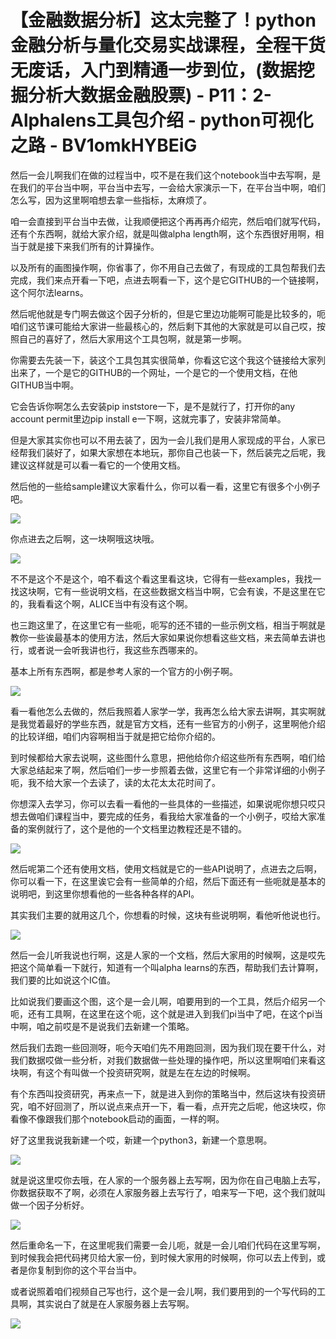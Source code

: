 # 【金融数据分析】这太完整了！python金融分析与量化交易实战课程，全程干货无废话，入门到精通一步到位，(数据挖掘分析大数据金融股票) - P11：2-Alphalens工具包介绍 - python可视化之路 - BV1omkHYBEiG

然后一会儿啊我们在做的过程当中，哎不是在我们这个notebook当中去写啊，是在我们的平台当中啊，平台当中去写，一会给大家演示一下，在平台当中啊，咱们怎么写，因为这里啊咱想去拿一些指标，太麻烦了。

咱一会直接到平台当中去做，让我顺便把这个再再再介绍完，然后咱们就写代码，还有个东西啊，就给大家介绍，就是叫做alpha length啊，这个东西很好用啊，相当于就是接下来我们所有的计算操作。

以及所有的画图操作啊，你省事了，你不用自己去做了，有现成的工具包帮我们去完成，我们来点开看一下吧，点进去啊看一下，这个是它GITHUB的一个链接啊，这个阿尔法learns。

然后呢他就是专门啊去做这个因子分析的，但是它里边功能啊可能是比较多的，呃咱们这节课可能给大家讲一些最核心的，然后剩下其他的大家就是可以自己哎，按照自己的喜好了，然后大家用这个工具包啊，就是第一步啊。

你需要去先装一下，装这个工具包其实很简单，你看这它这个我这个链接给大家列出来了，一个是它的GITHUB的一个网址，一个是它的一个使用文档，在他GITHUB当中啊。

它会告诉你啊怎么去安装pip inststore一下，是不是就行了，打开你的any account permit里边pip install e一下啊，这就完事了，安装非常简单。

但是大家其实你也可以不用去装了，因为一会儿我们是用人家现成的平台，人家已经帮我们装好了，如果大家想在本地玩，那你自己也装一下，然后装完之后呢，我建议这样就是可以看一看它的一个使用文档。

然后他的一些给sample建议大家看什么，你可以看一看，这里它有很多个小例子吧。

![](img/1a67dfe5886a447d5c208f3b293bb464_1.png)

你点进去之后啊，这一块啊哦这块哦。

![](img/1a67dfe5886a447d5c208f3b293bb464_3.png)

不不是这个不是这个，咱不看这个看这里看这块，它得有一些examples，我找一找这块啊，它有一些说明文档，在这些数据文档当中啊，它会有诶，不是这里在它的，我看看这个啊，ALICE当中有没有这个啊。

也三跑这里了，在这里它有一些呃，呃写的还不错的一些示例文档，相当于啊就是教你一些诶最基本的使用方法，然后大家如果说你想看这些文档，来去简单去讲也行，或者说一会听我讲也行，我这些东西哪来的。

基本上所有东西啊，都是参考人家的一个官方的小例子啊。

![](img/1a67dfe5886a447d5c208f3b293bb464_5.png)

看一看他怎么去做的，然后我照着人家学一学，我再怎么给大家去讲啊，其实啊就是我觉着最好的学些东西，就是官方文档，还有一些官方的小例子，这里啊他介绍的比较详细，咱们内容啊相当于就是把它给你介绍的。

到时候都给大家去说啊，这些图什么意思，把他给你介绍这些所有东西啊，咱们给大家总结起来了啊，然后咱们一步一步照着去做，这里它有一个非常详细的小例子呃，我不给大家一个去读了，读的太花太太花时间了。

你想深入去学习，你可以去看一看他的一些具体的一些描述，如果说呢你想只哎只想去做咱们课程当中，要完成的任务，看我给大家准备的一个小例子，哎给大家准备的案例就行了，这个是他的一个文档里边教程还是不错的。



![](img/1a67dfe5886a447d5c208f3b293bb464_7.png)

然后呢第二个还有使用文档，使用文档就是它的一些API说明了，点进去之后啊，你可以看一下，在这里诶它会有一些简单的介绍，然后下面还有一些呃就是基本的说明吧，到这里你想看他的一些各种各样的API。

其实我们主要的就用这几个，你想看的时候，这块有些说明啊，看他听他说也行。

![](img/1a67dfe5886a447d5c208f3b293bb464_9.png)

然后一会儿听我说也行啊，这是人家的一个文档，然后大家用的时候啊，这是哎先把这个简单看一下就行，知道有一个叫alpha learns的东西，帮助我们去计算啊，我们要的比如说这个IC值。

比如说我们要画这个图，这个是一会儿啊，咱要用到的一个工具，然后介绍另一个呃，还有工具啊，在这里在这个呃，这个就是进入到我们pi当中了吧，在这个pi当中啊，咱之前哎是不是说我们去新建一个策略。

然后我们去跑一些回测呀，呃今天咱们先不用跑回测，因为我们现在要干什么，对我们数据哎做一些分析，对我们数据做一些处理的操作吧，所以这里啊咱们来看这块啊，有这个有叫做一个投资研究啊，就是左在左边的时候啊。

有个东西叫投资研究，再来点一下，就是进入到你的策略当中，然后这块有投资研究，咱不好回测了，所以说点来点开一下，看一看，点开完之后呢，他这块哎，你看像不像跟我们那个notebook启动的画面，一样的啊。

好了这里我说我新建一个哎，新建一个python3，新建一个意思啊。

![](img/1a67dfe5886a447d5c208f3b293bb464_11.png)

就是说这里哎你去哦，在人家的一个服务器上去写啊，因为你在自己电脑上去写，你数据获取不了啊，必须在人家服务器上去写行了，咱来写一下吧，这个我们就叫做一个因子分析好。



![](img/1a67dfe5886a447d5c208f3b293bb464_13.png)

然后重命名一下，在这里呢我们需要一会儿呃，就是一会儿咱们代码在这里写啊，到时候我会把代码拷贝给大家一份，到时候大家用的时候啊，你可以去上传到，或者是你复制到你的这个平台当中。

或者说照着咱们视频自己写也行，这个是一会儿啊，我们要用到的一个写代码的工具啊，其实说白了就是在人家服务器上去写啊。



![](img/1a67dfe5886a447d5c208f3b293bb464_15.png)